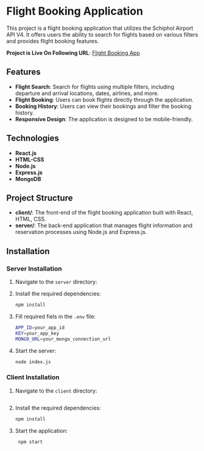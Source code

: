 # Flight Booking Application

This project is a flight booking application that utilizes the Schiphol Airport API V4. It offers users the ability to search for flights based on various filters and provides flight booking features.

**Project is Live On Following URL**: [Flight Booking App](https://flight-booking-rqbo.onrender.com)

## Features

- **Flight Search**: Search for flights using multiple filters, including departure and arrival locations, dates, airlines, and more.
- **Flight Booking**: Users can book flights directly through the application.
- **Booking History**: Users can view their bookings and filter the booking history.
- **Responsive Design**: The application is designed to be mobile-friendly.

## Technologies

-   **React.js**
-   **HTML-CSS**
-   **Node.js**
-   **Express.js**
-   **MongoDB**


## Project Structure

- **client/**: The front-end of the flight booking application built with React, HTML, CSS.
- **server/**: The back-end application that manages flight information and reservation processes using Node.js and Express.js.

## Installation

### Server Installation

1. Navigate to the `server` directory:

2. Install the required dependencies:
    ```bash
    npm install
    ```

3. Fill required fiels in the `.env` file:
    ```bash
    APP_ID=your_app_id
    KEY=your_app_key
    MONGO_URL=your_mongo_connection_url
    ```
    
4. Start the server:
     ```bash
    node index.js
    ```

### Client Installation
1. Navigate to the `client` directory:
    ```bash cd client
    ```

2. Install the required dependencies:
    ```bash
    npm install
    ```
3. Start the application:
   ```bash
    npm start
    ```